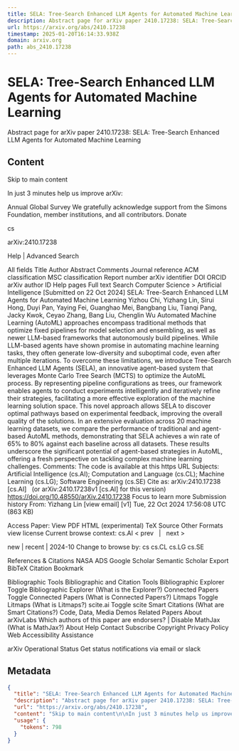 ```yaml
---
title: SELA: Tree-Search Enhanced LLM Agents for Automated Machine Learning
description: Abstract page for arXiv paper 2410.17238: SELA: Tree-Search Enhanced LLM Agents for Automated Machine Learning
url: https://arxiv.org/abs/2410.17238
timestamp: 2025-01-20T16:14:33.938Z
domain: arxiv.org
path: abs_2410.17238
---
```


# SELA: Tree-Search Enhanced LLM Agents for Automated Machine Learning


Abstract page for arXiv paper 2410.17238: SELA: Tree-Search Enhanced LLM Agents for Automated Machine Learning


## Content

Skip to main content

In just 3 minutes help us improve arXiv:

Annual Global Survey
We gratefully acknowledge support from the Simons Foundation, member institutions, and all contributors.
Donate
>
cs
>
arXiv:2410.17238

Help | Advanced Search

All fields
Title
Author
Abstract
Comments
Journal reference
ACM classification
MSC classification
Report number
arXiv identifier
DOI
ORCID
arXiv author ID
Help pages
Full text
Search
Computer Science > Artificial Intelligence
[Submitted on 22 Oct 2024]
SELA: Tree-Search Enhanced LLM Agents for Automated Machine Learning
Yizhou Chi, Yizhang Lin, Sirui Hong, Duyi Pan, Yaying Fei, Guanghao Mei, Bangbang Liu, Tianqi Pang, Jacky Kwok, Ceyao Zhang, Bang Liu, Chenglin Wu
Automated Machine Learning (AutoML) approaches encompass traditional methods that optimize fixed pipelines for model selection and ensembling, as well as newer LLM-based frameworks that autonomously build pipelines. While LLM-based agents have shown promise in automating machine learning tasks, they often generate low-diversity and suboptimal code, even after multiple iterations. To overcome these limitations, we introduce Tree-Search Enhanced LLM Agents (SELA), an innovative agent-based system that leverages Monte Carlo Tree Search (MCTS) to optimize the AutoML process. By representing pipeline configurations as trees, our framework enables agents to conduct experiments intelligently and iteratively refine their strategies, facilitating a more effective exploration of the machine learning solution space. This novel approach allows SELA to discover optimal pathways based on experimental feedback, improving the overall quality of the solutions. In an extensive evaluation across 20 machine learning datasets, we compare the performance of traditional and agent-based AutoML methods, demonstrating that SELA achieves a win rate of 65% to 80% against each baseline across all datasets. These results underscore the significant potential of agent-based strategies in AutoML, offering a fresh perspective on tackling complex machine learning challenges.
Comments:	The code is available at this https URL
Subjects:	Artificial Intelligence (cs.AI); Computation and Language (cs.CL); Machine Learning (cs.LG); Software Engineering (cs.SE)
Cite as:	arXiv:2410.17238 [cs.AI]
 	(or arXiv:2410.17238v1 [cs.AI] for this version)
 	
https://doi.org/10.48550/arXiv.2410.17238
Focus to learn more
Submission history
From: Yizhang Lin [view email]
[v1] Tue, 22 Oct 2024 17:56:08 UTC (863 KB)

Access Paper:
View PDF
HTML (experimental)
TeX Source
Other Formats
view license
Current browse context:
cs.AI
< prev   |   next >

new | recent | 2024-10
Change to browse by:
cs
cs.CL
cs.LG
cs.SE

References & Citations
NASA ADS
Google Scholar
Semantic Scholar
Export BibTeX Citation
Bookmark
 
Bibliographic Tools
Bibliographic and Citation Tools
Bibliographic Explorer Toggle
Bibliographic Explorer (What is the Explorer?)
Connected Papers Toggle
Connected Papers (What is Connected Papers?)
Litmaps Toggle
Litmaps (What is Litmaps?)
scite.ai Toggle
scite Smart Citations (What are Smart Citations?)
Code, Data, Media
Demos
Related Papers
About arXivLabs
Which authors of this paper are endorsers? | Disable MathJax (What is MathJax?)
About
Help
Contact
Subscribe
Copyright
Privacy Policy
Web Accessibility Assistance

arXiv Operational Status 
Get status notifications via email or slack

## Metadata

```json
{
  "title": "SELA: Tree-Search Enhanced LLM Agents for Automated Machine Learning",
  "description": "Abstract page for arXiv paper 2410.17238: SELA: Tree-Search Enhanced LLM Agents for Automated Machine Learning",
  "url": "https://arxiv.org/abs/2410.17238",
  "content": "Skip to main content\n\nIn just 3 minutes help us improve arXiv:\n\nAnnual Global Survey\nWe gratefully acknowledge support from the Simons Foundation, member institutions, and all contributors.\nDonate\n>\ncs\n>\narXiv:2410.17238\n\nHelp | Advanced Search\n\nAll fields\nTitle\nAuthor\nAbstract\nComments\nJournal reference\nACM classification\nMSC classification\nReport number\narXiv identifier\nDOI\nORCID\narXiv author ID\nHelp pages\nFull text\nSearch\nComputer Science > Artificial Intelligence\n[Submitted on 22 Oct 2024]\nSELA: Tree-Search Enhanced LLM Agents for Automated Machine Learning\nYizhou Chi, Yizhang Lin, Sirui Hong, Duyi Pan, Yaying Fei, Guanghao Mei, Bangbang Liu, Tianqi Pang, Jacky Kwok, Ceyao Zhang, Bang Liu, Chenglin Wu\nAutomated Machine Learning (AutoML) approaches encompass traditional methods that optimize fixed pipelines for model selection and ensembling, as well as newer LLM-based frameworks that autonomously build pipelines. While LLM-based agents have shown promise in automating machine learning tasks, they often generate low-diversity and suboptimal code, even after multiple iterations. To overcome these limitations, we introduce Tree-Search Enhanced LLM Agents (SELA), an innovative agent-based system that leverages Monte Carlo Tree Search (MCTS) to optimize the AutoML process. By representing pipeline configurations as trees, our framework enables agents to conduct experiments intelligently and iteratively refine their strategies, facilitating a more effective exploration of the machine learning solution space. This novel approach allows SELA to discover optimal pathways based on experimental feedback, improving the overall quality of the solutions. In an extensive evaluation across 20 machine learning datasets, we compare the performance of traditional and agent-based AutoML methods, demonstrating that SELA achieves a win rate of 65% to 80% against each baseline across all datasets. These results underscore the significant potential of agent-based strategies in AutoML, offering a fresh perspective on tackling complex machine learning challenges.\nComments:\tThe code is available at this https URL\nSubjects:\tArtificial Intelligence (cs.AI); Computation and Language (cs.CL); Machine Learning (cs.LG); Software Engineering (cs.SE)\nCite as:\tarXiv:2410.17238 [cs.AI]\n \t(or arXiv:2410.17238v1 [cs.AI] for this version)\n \t\nhttps://doi.org/10.48550/arXiv.2410.17238\nFocus to learn more\nSubmission history\nFrom: Yizhang Lin [view email]\n[v1] Tue, 22 Oct 2024 17:56:08 UTC (863 KB)\n\nAccess Paper:\nView PDF\nHTML (experimental)\nTeX Source\nOther Formats\nview license\nCurrent browse context:\ncs.AI\n< prev   |   next >\n\nnew | recent | 2024-10\nChange to browse by:\ncs\ncs.CL\ncs.LG\ncs.SE\n\nReferences & Citations\nNASA ADS\nGoogle Scholar\nSemantic Scholar\nExport BibTeX Citation\nBookmark\n \nBibliographic Tools\nBibliographic and Citation Tools\nBibliographic Explorer Toggle\nBibliographic Explorer (What is the Explorer?)\nConnected Papers Toggle\nConnected Papers (What is Connected Papers?)\nLitmaps Toggle\nLitmaps (What is Litmaps?)\nscite.ai Toggle\nscite Smart Citations (What are Smart Citations?)\nCode, Data, Media\nDemos\nRelated Papers\nAbout arXivLabs\nWhich authors of this paper are endorsers? | Disable MathJax (What is MathJax?)\nAbout\nHelp\nContact\nSubscribe\nCopyright\nPrivacy Policy\nWeb Accessibility Assistance\n\narXiv Operational Status \nGet status notifications via email or slack",
  "usage": {
    "tokens": 798
  }
}
```
